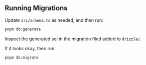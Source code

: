 ## Running Migrations

Update `src/schema.ts` as needed, and then run:

```sh
pnpm db:generate
```

Inspect the generated sql in the migration filed added to `drizzle/`.

If it looks okay, then run:

```sh
pnpm db:migrate
```
